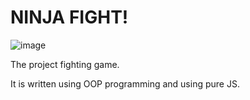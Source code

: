 # NINJA FIGHT!

![image](https://github.com/user-attachments/assets/387b93be-4aa8-48de-a7c9-75b6ae77aff4)

The project fighting game.

It is written using OOP programming and using pure JS.

